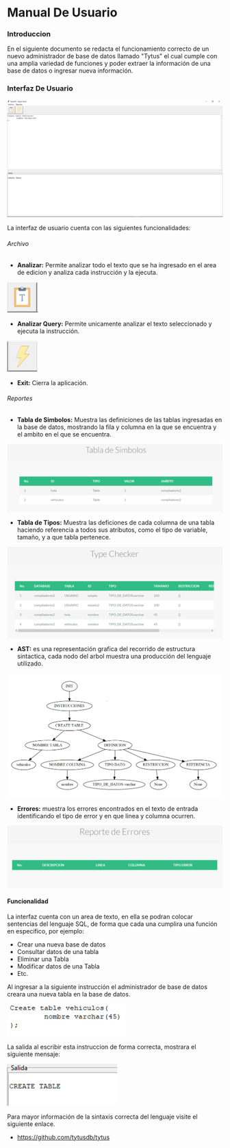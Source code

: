 # Manual De Usuario

### Introduccion

En el siguiente documento se redacta el funcionamiento correcto de un nuevo administrador de base de datos llamado "Tytus" el cual cumple con una amplia variedad de funciones y poder extraer la información de una base de datos o ingresar nueva información.

### Interfaz De Usuario
!["Interfaz de usario"](Images/Interfaz.PNG)


La interfaz de usuario cuenta con las siguientes funcionalidades:

###### Archivo

- **Analizar:** Permite analizar todo el texto que se ha ingresado en el area de edicion y analiza cada instrucción y la ejecuta. 


!["Analizar"](Images/I1.PNG)

- **Analizar Query:** Permite unicamente analizar el texto seleccionado y ejecuta la instrucción.

!["Analizar Query"](Images/I2.PNG)

- **Exit:** Cierra la aplicación.

###### Reportes
- **Tabla de Simbolos:** Muestra las definiciones de las tablas ingresadas en la base de datos, mostrando la fila y columna en la que se encuentra y el ambito en el que se encuentra.

!["Tabla de simbolos"](Images/TabladeSimbolos.PNG)

- **Tabla de Tipos:** Muestra las deficiones de cada columna de una tabla haciendo referencia a todos sus atributos, como el tipo de variable, tamaño, y a que tabla pertenece.

!["Tabla de tipos"](Images/Typechecker.PNG)

- **AST:** es una representación grafica del recorrido de estructura sintactica, cada nodo del arbol muestra una producción del lenguaje utilizado.

!["Arbol ast"](Images/Ast.PNG)

- **Errores:** muestra los errores encontrados en el texto de entrada identificando el tipo de error y en que linea y columna ocurren.

!["Tabla de errores"](Images/Errores.PNG)

#### Funcionalidad

La interfaz cuenta con un area de texto, en ella se podran colocar sentencias del lenguaje SQL, de forma que cada una cumplira una función en especifico, por ejemplo:

- Crear una nueva base de datos
- Consultar datos de una tabla
- Eliminar una Tabla
- Modificar datos de una Tabla
- Etc.

Al ingresar a la siguiente instrucción el administrador de base de datos creara una nueva tabla en la base de datos.

!["Ejemplo Consulta"](Images/Consulta.png)

La salida al escribir esta instruccion de forma correcta, mostrara el siguiente mensaje:

!["Ejemplo Salida"](Images/Salida.PNG)

Para mayor información de la sintaxis correcta del lenguaje visite el siguiente enlace.

- https://github.com/tytusdb/tytus 
